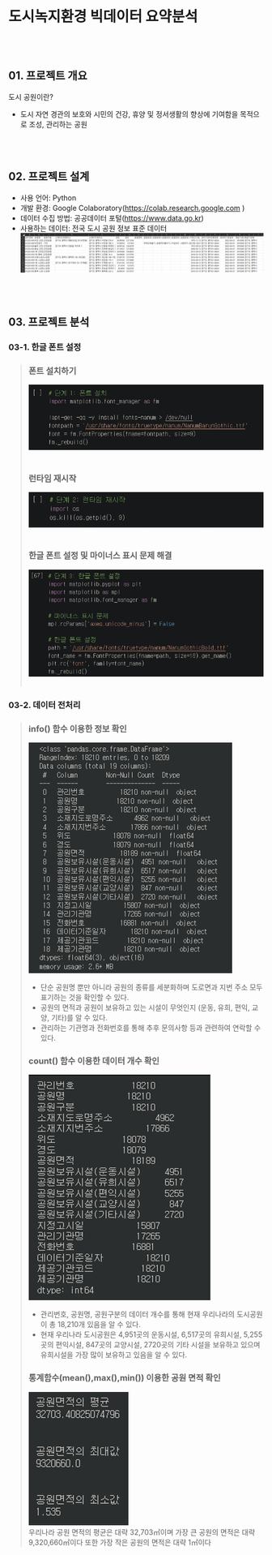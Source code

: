 # 도시녹지환경 빅데이터 요약분석

<br/><br/>
## 01. 프로젝트 개요

도시 공원이란? 
- 도시 자연 경관의 보호와 시민의 건강, 휴양 및 정서생활의 향상에 기여함을 목적으로 조성, 관리하는 공원

<br/><br/>
## 02. 프로젝트 설계

- 사용 언어: Python
- 개발 환경: Google Colaboratory(https://colab.research.google.com )
- 데이터 수집 방법: 공공데이터 포털(https://www.data.go.kr)
- 사용하는 데이터: 전국 도시 공원 정보 표준 데이터
  <img width="700" height="" src="./image/dataset.png"/>

<br/><br/>
## 03. 프로젝트 분석

### 03-1. 한글 폰트 설정

> ### 폰트 설치하기
> <img width="" height="" src="./image/03-1-1.png"/>  <br/><br/>
>
> ### 런타임 재시작 
> <img width="" height="" src="./image/03-1-2.png"/>  <br/><br/>
>
> ### 한글 폰트 설정 및 마이너스 표시 문제 해결 
> <img width="" height="" src="./image/03-1-3.png"/>  <br/><br/>


### 03-2. 데이터 전처리

> ### info() 함수 이용한 정보 확인
> <img width="" height="" src="./image/03-2-1.png"/><br/>
> - 단순 공원명 뿐만 아니라 공원의 종류를 세분화하며 도로면과 지번 주소 모두 표기하는 것을 확인할 수 있다.
> - 공원의 면적과 공원이 보유하고 있는 시설이 무엇인지 (운동, 유희, 편익, 교양, 기타)를 알 수 있다.
> - 관리하는 기관명과 전화번호를 통해 추후 문의사항 등과 관련하여 연락할 수 있다.
>
> ### count() 함수 이용한 데이터 개수 확인
> <img width="" height="" src="./image/03-2-2.png"/><br/>
> - 관리번호, 공원명, 공원구분의 데이터 개수를 통해 현재 우리나라의 도시공원이 총 18,210개 있음을 알 수 있다.
> - 현재 우리나라 도시공원은 4,951곳의 운동시설, 6,517곳의 유희시설, 5,255곳의 편익시설, 
    847곳의 교양시설, 2720곳의 기타 시설을 보유하고 있으며 유희시설을 가장 많이 보유하고 있음을 알 수 있다.
>
> ### 통계함수(mean(),max(),min()) 이용한 공원 면적 확인
> <img width="" height="" src="./image/03-2-3.png"/><br/>
> 우리나라 공원 면적의 평균은 대략 32,703㎡이며
    가장 큰 공원의 면적은 대략 9,320,660㎡이다
    또한 가장 작은 공원의 면적은 대략 1㎡이다



